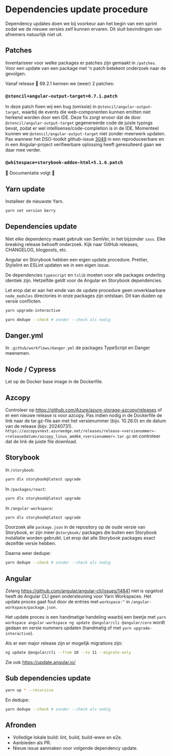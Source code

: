# Dependencies update procedure

Dependency updates doen we bij voorkeur aan het begin van een sprint zodat we de nieuwe versies zelf kunnen ervaren. Dit sluit bevindingen van afnemers natuurlijk niet uit.

## Patches

Inventariseer voor welke packages er patches zijn gemaakt in `/patches`. Voor een update van een package met 'n patch betekent onderzoek naar de gevolgen.

Vanaf release 🪼 69.2.1 kennen we (weer) 2 patches:

### `@stencil+angular-output-target+0.7.1.patch`

In deze patch fixen wij een bug (omissie) in `@stencil/angular-output-target`, waarbij de events die web-componenten
kunnen emitten niet herkend worden door een IDE. Deze fix zorgt ervoor dat de door
`@stencil/angular-output-target` gegenereerde code de juiste typings bevat, zodat er wel
intellisense/code-completion is in de IDE.
Momenteel kunnen we `@stencil/angular-output-target` niet zonder meerwerk updaten. Pas wanneer het DSO-toolkit
github-issue [3049](https://github.com/dso-toolkit/dso-toolkit/pull/3059) in een reproduceerbare en in een
Angular-project verifieerbare oplossing heeft geresulteerd gaan we daar mee verder.

### `@whitespace+storybook-addon-html+5.1.6.patch`

🚧 Documentatie volgt 🚧

## Yarn update

Installeer de nieuwste Yarn.

```sh
yarn set version berry
```

## Dependencies update

Niet elke dependency maakt gebruik van SemVer, in het bijzonder `sass`. Elke breaking release behoeft onderzoek. Kijk naar GitHub releases, CHANGELOG, blogposts, etc.

Angular en Storybook hebben een eigen update procedure. Prettier, Stylelint en ESLint updaten we in een eigen issue.

De dependencies `typescript` en `tslib` moeten voor alle packages onderling identiek zijn. Hetzelfde geldt voor de Angular en Storybook dependencies.

Let erop dat er aan het einde van de update procedure geen onverklaarbare `node_modules` directories in onze packages zijn ontstaan. Dit kan duiden op versie conflicten.

```sh
yarn upgrade-interactive
```

```sh
yarn dedupe --check # zonder --check als nodig
```

## Danger.yml

In `.github/workflows/danger.yml` de packages TypeScript en Danger meenemen.

## Node / Cypress

Let op de Docker base image in de Dockerfile.

## Azcopy

Controleer op https://github.com/Azure/azure-storage-azcopy/releases of er een nieuwe release is voor azcopy. Pas indien nodig in de Dockerfile de link naar de tar.gz-file aan met het versienummer (bijv. 10.26.0) en de datum van de release (bijv. 20240731). `https://azcopyvnext.azureedge.net/releases/release-<versienummer>-<releasedatum>/azcopy_linux_amd64_<versienummer>.tar.gz` en controleer dat de link de juiste file download.

## Storybook

In `/storybook`:

```sh
yarn dlx storybook@latest upgrade
```

In `/packages/react`:

```sh
yarn dlx storybook@latest upgrade
```

In `/angular-workspace`:

```sh
yarn dlx storybook@latest upgrade
```

Doorzoek alle `package.json` in de repository op de oude versie van Storybook, er zijn meer `@storybook/` packages die buiten een Storybook installatie worden gebruikt. Let erop dat alle Storybook packages exact dezelfde versie hebben.

Daarna weer dedupe:

```sh
yarn dedupe --check # zonder --check als nodig
```

## Angular

Zolang https://github.com/angular/angular-cli/issues/14841 niet is opgelost heeft de Angular CLI geen ondersteuning voor Yarn Workspaces. Het update proces gaat fout door de entries met `workspace:^` in `/angular-workspace/package.json`.

Het update proces is een handmatige handeling waarbij een beetje met `yarn workspace angular-workspace ng update @angular/cli @angular/core` wordt gedaan en versie nummers updaten (handmatig of met `yarn upgrade-interactive`).

Als er een major release zijn er mogelijk migrations zijn:

```sh
ng update @angular/cli --from 10 --to 11 --migrate-only
```

Zie ook https://update.angular.io/

## Sub dependencies update

```sh
yarn up * --recursive
```

En dedupe:

```sh
yarn dedupe --check # zonder --check als nodig
```

## Afronden

- Volledige lokale build: lint, build, build-www en e2e.
- Aanbieden als PR.
- Nieuw issue aanmaken voor volgende dependency update.
